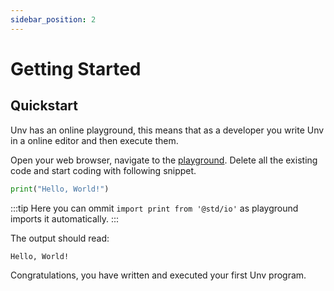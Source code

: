 ```yaml
---
sidebar_position: 2
---
```


# Getting Started

## Quickstart

Unv has an online playground, this means that as a developer you write Unv in a online editor and then execute them.

Open your web browser, navigate to the [playground](/playground). Delete all the existing code and start coding with following snippet.

```py
print("Hello, World!")
```

:::tip
Here you can ommit `import print from '@std/io'` as playground imports it automatically.
:::

The output should read:

```
Hello, World!
```

Congratulations, you have written and executed your first Unv program.
